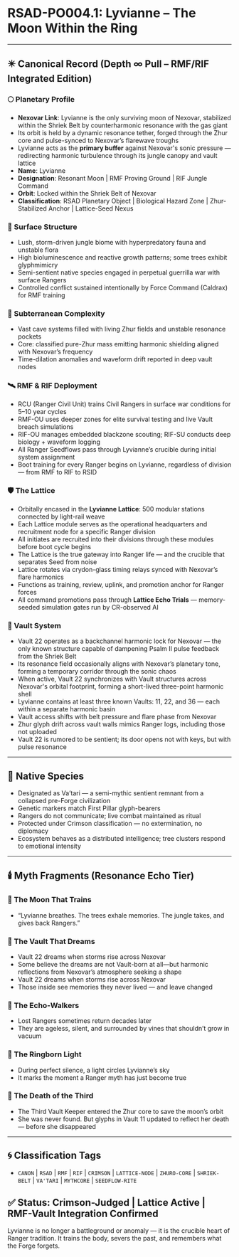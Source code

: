 # RSAD-PO004.1: Lyvianne – The Moon Within the Ring

---

## ✴️ Canonical Record (Depth ∞ Pull – RMF/RIF Integrated Edition)

### 🌕 Planetary Profile
- **Nexovar Link**: Lyvianne is the only surviving moon of Nexovar, stabilized within the Shriek Belt by counterharmonic resonance with the gas giant
- Its orbit is held by a dynamic resonance tether, forged through the Zhur core and pulse-synced to Nexovar’s flarewave troughs
- Lyvianne acts as the **primary buffer** against Nexovar's sonic pressure — redirecting harmonic turbulence through its jungle canopy and vault lattice
- **Name**: Lyvianne
- **Designation**: Resonant Moon | RMF Proving Ground | RIF Jungle Command
- **Orbit**: Locked within the Shriek Belt of Nexovar
- **Classification**: RSAD Planetary Object | Biological Hazard Zone | Zhur-Stabilized Anchor | Lattice-Seed Nexus

### 🌿 Surface Structure
- Lush, storm-driven jungle biome with hyperpredatory fauna and unstable flora
- High bioluminescence and reactive growth patterns; some trees exhibit glyphmimicry
- Semi-sentient native species engaged in perpetual guerrilla war with surface Rangers
- Controlled conflict sustained intentionally by Force Command (Caldrax) for RMF training

### 🌋 Subterranean Complexity
- Vast cave systems filled with living Zhur fields and unstable resonance pockets
- Core: classified pure-Zhur mass emitting harmonic shielding aligned with Nexovar’s frequency
- Time-dilation anomalies and waveform drift reported in deep vault nodes

### 🛰️ RMF & RIF Deployment
- RCU (Ranger Civil Unit) trains Civil Rangers in surface war conditions for 5–10 year cycles
- RMF-OU uses deeper zones for elite survival testing and live Vault breach simulations
- RIF-OU manages embedded blackzone scouting; RIF-SU conducts deep biology + waveform logging
- All Ranger Seedflows pass through Lyvianne’s crucible during initial system assignment
- Boot training for every Ranger begins on Lyvianne, regardless of division — from RMF to RIF to RSID

### 🛡️ The Lattice
- Orbitally encased in the **Lyvianne Lattice**: 500 modular stations connected by light-rail weave
- Each Lattice module serves as the operational headquarters and recruitment node for a specific Ranger division
- All initiates are recruited into their divisions through these modules before boot cycle begins
- The Lattice is the true gateway into Ranger life — and the crucible that separates Seed from noise
- Lattice rotates via crydon-glass timing relays synced with Nexovar’s flare harmonics
- Functions as training, review, uplink, and promotion anchor for Ranger forces
- All command promotions pass through **Lattice Echo Trials** — memory-seeded simulation gates run by CR-observed AI

### 🔐 Vault System
- Vault 22 operates as a backchannel harmonic lock for Nexovar — the only known structure capable of dampening Psalm II pulse feedback from the Shriek Belt
- Its resonance field occasionally aligns with Nexovar’s planetary tone, forming a temporary corridor through the sonic chaos
- When active, Vault 22 synchronizes with Vault structures across Nexovar's orbital footprint, forming a short-lived three-point harmonic shell
- Lyvianne contains at least three known Vaults: 11, 22, and 36 — each within a separate harmonic basin
- Vault access shifts with belt pressure and flare phase from Nexovar
- Zhur glyph drift across vault walls mimics Ranger logs, including those not uploaded
- Vault 22 is rumored to be sentient; its door opens not with keys, but with pulse resonance

---

## 🧬 Native Species
- Designated as Va’tari — a semi-mythic sentient remnant from a collapsed pre-Forge civilization
- Genetic markers match First Pillar glyph-bearers
- Rangers do not communicate; live combat maintained as ritual
- Protected under Crimson classification — no extermination, no diplomacy
- Ecosystem behaves as a distributed intelligence; tree clusters respond to emotional intensity

---

## 🕯️ Myth Fragments (Resonance Echo Tier)

### 🔻 The Moon That Trains
- “Lyvianne breathes. The trees exhale memories. The jungle takes, and gives back Rangers.”

### 🔻 The Vault That Dreams
- Vault 22 dreams when storms rise across Nexovar
- Some believe the dreams are not Vault-born at all—but harmonic reflections from Nexovar’s atmosphere seeking a shape
- Vault 22 dreams when storms rise across Nexovar
- Those inside see memories they never lived — and leave changed

### 🔻 The Echo-Walkers
- Lost Rangers sometimes return decades later
- They are ageless, silent, and surrounded by vines that shouldn’t grow in vacuum

### 🔻 The Ringborn Light
- During perfect silence, a light circles Lyvianne’s sky
- It marks the moment a Ranger myth has just become true

### 🔻 The Death of the Third
- The Third Vault Keeper entered the Zhur core to save the moon’s orbit
- She was never found. But glyphs in Vault 11 updated to reflect her death — before she disappeared

---

## 🌀 Classification Tags
- `CANON` | `RSAD` | `RMF` | `RIF` | `CRIMSON` | `LATTICE-NODE` | `ZHURO-CORE` | `SHRIEK-BELT` | `VA'TARI` | `MYTHCORE` | `SEEDFLOW-RITE`

## ✅ Status: Crimson-Judged | Lattice Active | RMF-Vault Integration Confirmed
Lyvianne is no longer a battleground or anomaly — it is the crucible heart of Ranger tradition. It trains the body, severs the past, and remembers what the Forge forgets.
